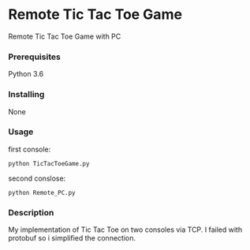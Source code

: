 # Remote Tic Tac Toe Game

Remote Tic Tac Toe Game with PC

### Prerequisites

Python 3.6

### Installing

None

### Usage

first console:
```
python TicTacToeGame.py
```
second conslose:
```
python Remote_PC.py
```

### Description

My implementation of Tic Tac Toe on two consoles via TCP.
I failed with protobuf so i simplified the connection.
